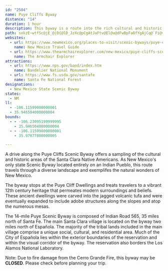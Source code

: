 ```yaml
---
id: "2584"
name: Puye Cliffs Byway
distance: "14"
duration: 1 hour
description: This byway is a route into the rich cultural and historic areas of the Santa Clara people.
path: sxkzE~wtfSc@jE_@|D{@lD_JzXc@pCgAtJaFtv@El@u@dFwBpFaOfYgAjCq@`Fi@vIiAnEuAbD{CbEmCtH{ApC{CfCwCbBgEdBiBfCm@pCHjClBnGXjCL|K~@l{@m@~GqAjFiGpOmA`IP|DhAbGf@pB~C`MhD|MHhEm@~M{BtY{Etm@wApRoBlWIJqAdLwBbNqCvICr@WB_MpOy@zCOh@mAbHgAtKmA|Pq@dE_EhKChAWJ_AxDm@~FGh@u@pQ[lH~@yBCS_@_D?C
websites:
  - url: https://www.newmexico.org/places-to-visit/scenic-byways/puye-cliffs/
    name: New Mexico Travel Guide
  - url: https://www.thearmchairexplorer.com/new-mexico/puye-cliffs-scenic-byway.php
    name: The Armchair Explorer
attractions:
  - url: https://www.nps.gov/band/index.htm
    name: Bandelier National Monument
  - url: https://www.fs.usda.gov/santafe
    name: Santa Fe National Forest
designations:
  - New Mexico State Scenic Byway
states:
  - NM
ll:
  - -106.11599000000001
  - 35.946504000000004
bounds:
  - - -106.23095199999995
    - 35.946504000000004
  - - -106.11599000000001
    - 35.97077800000005

---
```


A drive along the Puye Cliffs Scenic Byway offers a sampling of the cultural and historic areas of the Santa Clara Native Americans. As New Mexico's only state Scenic Byway located entirely on an Indian Pueblo, this route travels through a diverse landscape and exemplifes the natural wonders of New Mexico.

The byway stops at the Puye Cliff Dwellings and treats travelers to a vibrant 12th century heritage that permeates modern surroundings and beliefs. These ancient dwellings were carved into the jagged volcanic tufa and were eventually expanded to include adobe structures along the slopes and atop the numerous mesas.

The 14-mile Puye Scenic Byway is composed of Indian Road 565, 35 miles north of Santa Fe. The main Santa Clara village is located on the byway two miles north of Espa&ntilde;ola. The majority of the tribal lands included in the main village comprise a unique social, cultural, and residential area. Much of the City of Espa&ntilde;ola lies within the exterior boundaries of the reservation and within the visual corridor of the byway. The reservation also borders the Los Alamos National Laboratory.

Note: Due to fire damage from the Cerro Grande Fire, this byway may be __CLOSED__. Please check before planning your trip.
